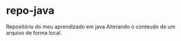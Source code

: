 # repo-java
Repositório do meu aprendizado em java
Alterando o conteudo de um arquivo de forma local.